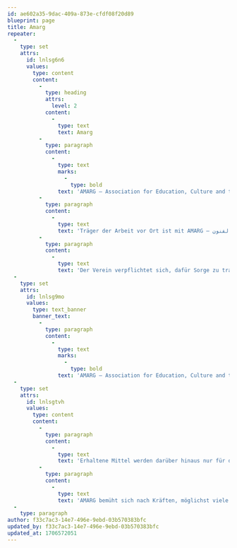 ```yaml
---
id: ae602a35-9dac-409a-873e-cfdf08f20d89
blueprint: page
title: Amarg
repeater:
  -
    type: set
    attrs:
      id: lnlsg6n6
      values:
        type: content
        content:
          -
            type: heading
            attrs:
              level: 2
            content:
              -
                type: text
                text: Amarg
          -
            type: paragraph
            content:
              -
                type: text
                marks:
                  -
                    type: bold
                text: 'AMARG – Association for Education, Culture and the Arts'
          -
            type: paragraph
            content:
              -
                type: text
                text: 'Träger der Arbeit vor Ort ist mit AMARG – جمعية أمارك للتربية للتربية للتربية ، الثقافة الثقافة الثقافة الثقافة و و الفنون – eine Initiative engagierter Eltern aus der Region ASNI, die den Betrieb der Musikschule in Zukunft sicherstellen werden. AMARG wird dafür sorgen, dass die Arbeit an der Musikschule international anerkannten Standards entspricht und übernimmt Auswahl und Einstellung entsprechend qualifizierter Musiklehrer.'
          -
            type: paragraph
            content:
              -
                type: text
                text: 'Der Verein verpflichtet sich, dafür Sorge zu tragen, dass heute wie auch in Zukunft Räumlichkeiten wie auch Finanzmittel ausschließlich für die Förderung der kulturellen Arbeit wie z.B. den Musikunterricht in ASNI verwendet werden.'
  -
    type: set
    attrs:
      id: lnlsg9mo
      values:
        type: text_banner
        banner_text:
          -
            type: paragraph
            content:
              -
                type: text
                marks:
                  -
                    type: bold
                text: 'AMARG – Association for Education, Culture and the Arts'
  -
    type: set
    attrs:
      id: lnlsgtvh
      values:
        type: content
        content:
          -
            type: paragraph
            content:
              -
                type: text
                text: 'Erhaltene Mittel werden darüber hinaus nur für den Bau der Schule, die Zahlung von Projektmanagementkosten und Lehrergehältern, Kosten für weiteres Personal, Ausgaben für den Erwerb und die Wartung von Geräten sowie die Zahlung von Gebühren für Versicherungen, Strom und Trinkwasser eingesetzt.'
          -
            type: paragraph
            content:
              -
                type: text
                text: 'AMARG bemüht sich nach Kräften, möglichst viele der notwendigen Arbeiten zum Erhalt des Projektes, wie Gartenarbeit, allgemeine Reinigungs- und Instandhaltungsaufgaben sowie weitere ehrenamtliche Arbeiten, auch über die Eltern der Musikschüler zu bewerkstelligen.'
  -
    type: paragraph
author: f33c7ac3-14e7-496e-9ebd-03b570383bfc
updated_by: f33c7ac3-14e7-496e-9ebd-03b570383bfc
updated_at: 1706572051
---
```

